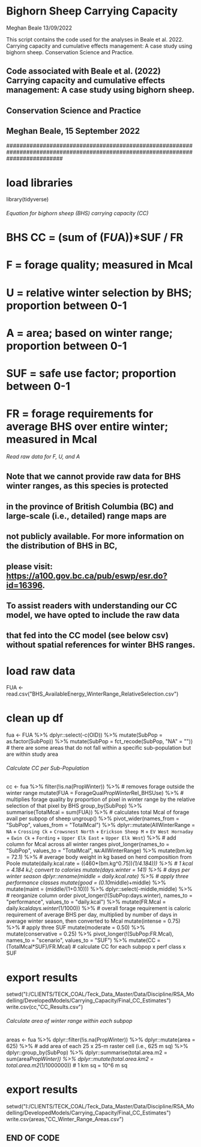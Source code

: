 # Bighorn Sheep Carrying Capacity

Meghan Beale 13/09/2022

This script contains the code used for the analyses in Beale et al. 2022. Carrying capacity and cumulative effects management: A case study using bighorn sheep. Conservation Science and Practice.



## Code associated with Beale et al. (2022) Carrying capacity and cumulative effects management: A case study using bighorn sheep.
## Conservation Science and Practice

## Meghan Beale, 15 September 2022

#################################################################################################################################

# load libraries
library(tidyverse)

###### Equation for bighorn sheep (BHS) carrying capacity (CC) ######

# BHS CC = (sum of (F*U*A))*SUF / FR

# F = forage quality; measured in Mcal
# U = relative winter selection by BHS; proportion between 0-1
# A = area; based on winter range; proportion between 0-1
# SUF = safe use factor; proportion between 0-1
# FR = forage requirements for average BHS over entire winter; measured in Mcal

###### Read raw data for F, U, and A ######

## Note that we cannot provide raw data for BHS winter ranges, as this species is protected
## in the province of British Columbia (BC) and large-scale (i.e., detailed) range maps are 
## not publicly available. For more information on the distribution of BHS in BC, 
## please visit: https://a100.gov.bc.ca/pub/eswp/esr.do?id=16396.
## To assist readers with understanding our CC model, we have opted to include the raw data
## that fed into the CC model (see below csv) without spatial references for winter BHS ranges.

# load raw data
FUA <- read.csv("BHS_AvailableEnergy_WinterRange_RelativeSelection.csv") 

# clean up df
fua <- FUA %>%
  dplyr::select(-c(OID)) %>%
  mutate(SubPop = as.factor(SubPop)) %>%
  mutate(SubPop = fct_recode(SubPop,
                             "NA" = "")) # there are some areas that do not fall within a specific sub-population but are within study area

###### Calculate CC per Sub-Population ######

cc <- fua %>%
  filter(!is.na(PropWinter)) %>% # removes forage outside the winter range
  mutate(FUA = ForageQual*PropWinter*Rel_BHSUse) %>% # multiplies forage quality by proportion of pixel in winter range by the relative selection of that pixel by BHS
  group_by(SubPop) %>%
  summarise(TotalMcal = sum(FUA)) %>% # calculates total Mcal of forage avail per subpop of sheep
  ungroup() %>%
  pivot_wider(names_from = "SubPop", values_from = "TotalMcal") %>%
  dplyr::mutate(AllWinterRange = `NA` + `Crossing Ck` + `Crowsnest North` + `Erickson Sheep M` +
                  `EV West Hornaday` + `Ewin Ck` + `Fording` + `Upper Elk East` + `Upper Elk West`) %>% # add column for Mcal across all winter ranges
  pivot_longer(names_to = "SubPop", values_to = "TotalMcal", `NA`:AllWinterRange) %>%
  mutate(bm.kg = 72.1) %>% # average body weight in kg based on herd composition from Poole
  mutate(daily.kcal.rate = ((460*(bm.kg^0.75))*(1/4.184))) %>% # 1 kcal = 4.184 kJ; convert to calories
  mutate(days.winter = 141) %>% # days per winter season
  dplyr::rename(middle = daily.kcal.rate) %>% # apply three performance classes
  mutate(good = (0.10*middle)+middle) %>%
  mutate(maint = (middle/(1+0.10))) %>%
  dplyr::select(-middle,middle) %>% # reorganize column order
  pivot_longer(!(SubPop:days.winter), names_to = "performance", values_to = "daily.kcal") %>%
  mutate(FR.Mcal = daily.kcal*days.winter*(1/1000)) %>% # overall forage requirement is caloric requirement of average BHS per day, multiplied by number of days in average winter season, then converted to Mcal
  mutate(intense = 0.75) %>% # apply three SUF
  mutate(moderate = 0.50) %>%
  mutate(conservative = 0.25) %>%
  pivot_longer(!(SubPop:FR.Mcal), names_to = "scenario", values_to = "SUF") %>%
  mutate(CC = (TotalMcal*SUF)/FR.Mcal) # calculate CC for each subpop x perf class x SUF

# export results
setwd("I:/CLIENTS/TECK_COAL/Teck_Data_Master/Data/Discipline/RSA_Modelling/DevelopedModels/Carrying_Capacity/Final_CC_Estimates")
write.csv(cc,"CC_Results.csv")

###### Calculate area of winter range within each subpop ######

areas <- fua %>%
  dplyr::filter(!is.na(PropWinter)) %>%
  dplyr::mutate(area = 625) %>% # add area of each 25 x 25-m raster cell (i.e., 625 m sq) %>%
  dplyr::group_by(SubPop) %>%
  dplyr::summarise(total.area.m2 = sum(area*PropWinter)) %>%
  dplyr::mutate(total.area.km2 = total.area.m2*(1/1000000)) # 1 km sq = 10^6 m sq

# export results
setwd("I:/CLIENTS/TECK_COAL/Teck_Data_Master/Data/Discipline/RSA_Modelling/DevelopedModels/Carrying_Capacity/Final_CC_Estimates")
write.csv(areas,"CC_Winter_Range_Areas.csv")

## END OF CODE
